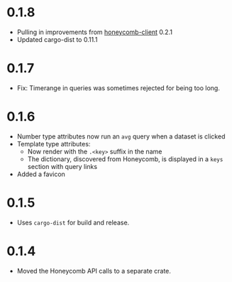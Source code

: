 # 0.1.8

- Pulling in improvements from [honeycomb-client](https://github.com/jerbly/honeycomb-client) 0.2.1
- Updated cargo-dist to 0.11.1

# 0.1.7

- Fix: Timerange in queries was sometimes rejected for being too long.

# 0.1.6

- Number type attributes now run an `avg` query when a dataset is clicked
- Template type attributes:
    - Now render with the `.<key>` suffix in the name
    - The dictionary, discovered from Honeycomb, is displayed in a `keys` section with query links
- Added a favicon


# 0.1.5

- Uses `cargo-dist` for build and release.

# 0.1.4

- Moved the Honeycomb API calls to a separate crate.
